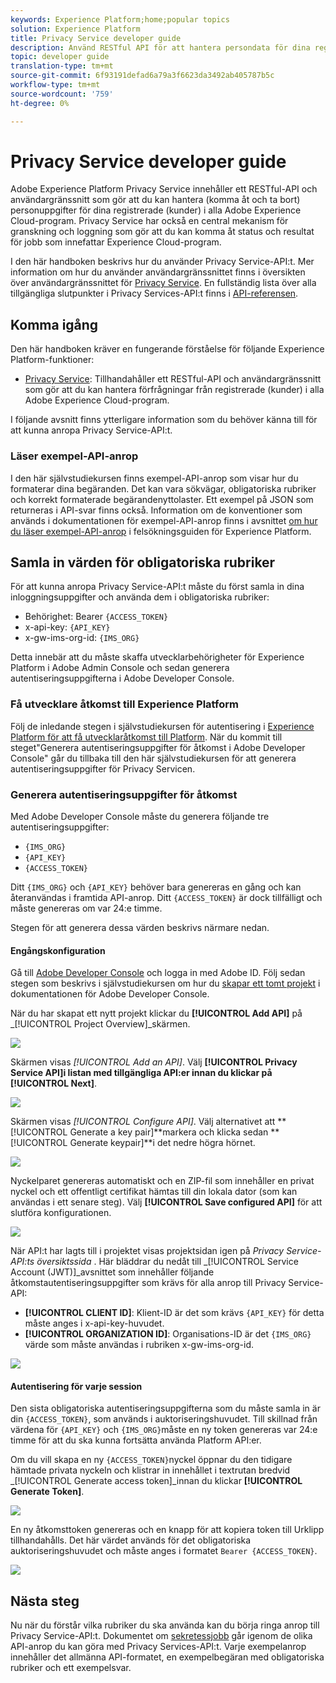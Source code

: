 ```yaml
---
keywords: Experience Platform;home;popular topics
solution: Experience Platform
title: Privacy Service developer guide
description: Använd RESTful API för att hantera persondata för dina registrerade i alla Adobe Experience Cloud-program
topic: developer guide
translation-type: tm+mt
source-git-commit: 6f93191defad6a79a3f6623da3492ab405787b5c
workflow-type: tm+mt
source-wordcount: '759'
ht-degree: 0%

---
```



# Privacy Service developer guide

Adobe Experience Platform Privacy Service innehåller ett RESTful-API och användargränssnitt som gör att du kan hantera (komma åt och ta bort) personuppgifter för dina registrerade (kunder) i alla Adobe Experience Cloud-program. Privacy Service har också en central mekanism för granskning och loggning som gör att du kan komma åt status och resultat för jobb som innefattar Experience Cloud-program.

I den här handboken beskrivs hur du använder Privacy Service-API:t. Mer information om hur du använder användargränssnittet finns i översikten över användargränssnittet för [Privacy Service](../ui/overview.md). En fullständig lista över alla tillgängliga slutpunkter i Privacy Services-API:t finns i [API-referensen](https://www.adobe.io/apis/experiencecloud/gdpr/api-reference.html).

## Komma igång

Den här handboken kräver en fungerande förståelse för följande Experience Platform-funktioner:

* [Privacy Service](../home.md): Tillhandahåller ett RESTful-API och användargränssnitt som gör att du kan hantera förfrågningar från registrerade (kunder) i alla Adobe Experience Cloud-program.

I följande avsnitt finns ytterligare information som du behöver känna till för att kunna anropa Privacy Service-API:t.

### Läser exempel-API-anrop

I den här självstudiekursen finns exempel-API-anrop som visar hur du formaterar dina begäranden. Det kan vara sökvägar, obligatoriska rubriker och korrekt formaterade begärandenyttolaster. Ett exempel på JSON som returneras i API-svar finns också. Information om de konventioner som används i dokumentationen för exempel-API-anrop finns i avsnittet [om hur du läser exempel-API-anrop](../../landing/troubleshooting.md) i felsökningsguiden för Experience Platform.

## Samla in värden för obligatoriska rubriker

För att kunna anropa Privacy Service-API:t måste du först samla in dina inloggningsuppgifter och använda dem i obligatoriska rubriker:

* Behörighet: Bearer `{ACCESS_TOKEN}`
* x-api-key: `{API_KEY}`
* x-gw-ims-org-id: `{IMS_ORG}`

Detta innebär att du måste skaffa utvecklarbehörigheter för Experience Platform i Adobe Admin Console och sedan generera autentiseringsuppgifterna i Adobe Developer Console.

### Få utvecklare åtkomst till Experience Platform

Följ de inledande stegen i självstudiekursen för autentisering i [Experience Platform för att få utvecklaråtkomst till Platform](../../tutorials/authentication.md). När du kommit till steget&quot;Generera autentiseringsuppgifter för åtkomst i Adobe Developer Console&quot; går du tillbaka till den här självstudiekursen för att generera autentiseringsuppgifter för Privacy Servicen.

### Generera autentiseringsuppgifter för åtkomst

Med Adobe Developer Console måste du generera följande tre autentiseringsuppgifter:

* `{IMS_ORG}`
* `{API_KEY}`
* `{ACCESS_TOKEN}`

Ditt `{IMS_ORG}` och `{API_KEY}` behöver bara genereras en gång och kan återanvändas i framtida API-anrop. Ditt `{ACCESS_TOKEN}` är dock tillfälligt och måste genereras om var 24:e timme.

Stegen för att generera dessa värden beskrivs närmare nedan.

#### Engångskonfiguration

Gå till [Adobe Developer Console](https://www.adobe.com/go/devs_console_ui) och logga in med Adobe ID. Följ sedan stegen som beskrivs i självstudiekursen om hur du [skapar ett tomt projekt](https://www.adobe.io/apis/experienceplatform/console/docs.html#!AdobeDocs/adobeio-console/master/projects-empty.md) i dokumentationen för Adobe Developer Console.

När du har skapat ett nytt projekt klickar du **[!UICONTROL Add API]** på _[!UICONTROL Project Overview]_skärmen.

![](../images/api/getting-started/add-api-button.png)

Skärmen visas _[!UICONTROL Add an API]_. Välj **[!UICONTROL Privacy Service API]**i listan med tillgängliga API:er innan du klickar på&#x200B;**[!UICONTROL Next]**.

![](../images/api/getting-started/add-privacy-service-api.png)

Skärmen visas _[!UICONTROL Configure API]_. Välj alternativet att **[!UICONTROL Generate a key pair]**markera och klicka sedan **[!UICONTROL Generate keypair]**i det nedre högra hörnet.

![](../images/api/getting-started/generate-key-pair.png)

Nyckelparet genereras automatiskt och en ZIP-fil som innehåller en privat nyckel och ett offentligt certifikat hämtas till din lokala dator (som kan användas i ett senare steg). Välj **[!UICONTROL Save configured API]** för att slutföra konfigurationen.

![](../images/api/getting-started/key-pair-generated.png)

När API:t har lagts till i projektet visas projektsidan igen på _Privacy Service-API:ts översiktssida_ . Här bläddrar du nedåt till _[!UICONTROL Service Account (JWT)]_avsnittet som innehåller följande åtkomstautentiseringsuppgifter som krävs för alla anrop till Privacy Service-API:

* **[!UICONTROL CLIENT ID]**: Klient-ID är det som krävs `{API_KEY}` för detta måste anges i x-api-key-huvudet.
* **[!UICONTROL ORGANIZATION ID]**: Organisations-ID är det `{IMS_ORG}` värde som måste användas i rubriken x-gw-ims-org-id.

![](../images/api/getting-started/jwt-credentials.png)

#### Autentisering för varje session

Den sista obligatoriska autentiseringsuppgifterna som du måste samla in är din `{ACCESS_TOKEN}`, som används i auktoriseringshuvudet. Till skillnad från värdena för `{API_KEY}` och `{IMS_ORG}`måste en ny token genereras var 24:e timme för att du ska kunna fortsätta använda Platform API:er.

Om du vill skapa en ny `{ACCESS_TOKEN}`nyckel öppnar du den tidigare hämtade privata nyckeln och klistrar in innehållet i textrutan bredvid _[!UICONTROL Generate access token]_innan du klickar **[!UICONTROL Generate Token]**.

![](../images/api/getting-started/paste-private-key.png)

En ny åtkomsttoken genereras och en knapp för att kopiera token till Urklipp tillhandahålls. Det här värdet används för det obligatoriska auktoriseringshuvudet och måste anges i formatet `Bearer {ACCESS_TOKEN}`.

![](../images/api/getting-started/generated-access-token.png)

## Nästa steg

Nu när du förstår vilka rubriker du ska använda kan du börja ringa anrop till Privacy Service-API:t. Dokumentet om [sekretessjobb](privacy-jobs.md) går igenom de olika API-anrop du kan göra med Privacy Services-API:t. Varje exempelanrop innehåller det allmänna API-formatet, en exempelbegäran med obligatoriska rubriker och ett exempelsvar.
